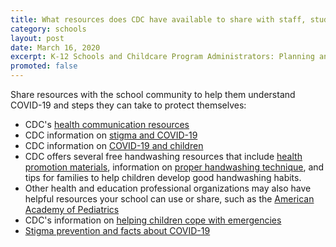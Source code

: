 ```yaml
---
title: What resources does CDC have available to share with staff, students, and parents?
category: schools
layout: post
date: March 16, 2020
excerpt: K-12 Schools and Childcare Program Administrators: Planning and Preparedness
promoted: false
---
```


Share resources with the school community to help them understand COVID-19 and steps they can take to protect themselves:

* CDC's [health communication resources](https://www.cdc.gov/coronavirus/2019-ncov/communication/index.html)
* CDC information on [stigma and COVID-19](https://www.cdc.gov/coronavirus/2019-ncov/about/related-stigma.html)
* CDC information on [COVID-19 and children](https://www.cdc.gov/coronavirus/2019-ncov/specific-groups/children-faq.html)
* CDC offers several free handwashing resources that include [health promotion materials](http://www.cdc.gov/handwashing/materials.html), information on [proper handwashing technique](https://www.cdc.gov/handwashing/when-how-handwashing.html), and tips for families to help children develop good handwashing habits.
* Other health and education professional organizations may also have helpful resources your school can use or share, such as the [American Academy of Pediatrics](https://www.healthychildren.org/English/family-life/work-play/Pages/When-to-Keep-Your-Child-Home-from-Child-Care.aspx)
* CDC's information on [helping children cope with emergencies](https://www.cdc.gov/childrenindisasters/helping-children-cope.html)
* [Stigma prevention and facts about COVID-19](https://www.cdc.gov/coronavirus/2019-ncov/about/related-stigma.html)

